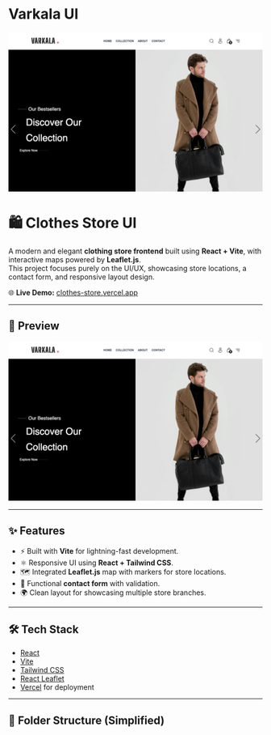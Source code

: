 # Varkala UI 

![Varkala Header](https://raw.githubusercontent.com/papichulo2021/Clothes-Store/378746a2eafedea03a20119714b6381a6cfc8fde/src/assets/varkala1.png)

# 🛍️ Clothes Store UI

A modern and elegant **clothing store frontend** built using **React + Vite**, with interactive maps powered by **Leaflet.js**.  
This project focuses purely on the UI/UX, showcasing store locations, a contact form, and responsive layout design.

🌐 **Live Demo:** [clothes-store.vercel.app](https://clothes-store-liard-seven.vercel.app/)

---

## 📸 Preview

![Varkala UI](https://raw.githubusercontent.com/papichulo2021/Clothes-Store/378746a2eafedea03a20119714b6381a6cfc8fde/src/assets/varkala1.png)

---

## ✨ Features

- ⚡️ Built with **Vite** for lightning-fast development.
- ⚛️ Responsive UI using **React + Tailwind CSS**.
- 🗺️ Integrated **Leaflet.js** map with markers for store locations.
- 📧 Functional **contact form** with validation.
- 🌍 Clean layout for showcasing multiple store branches.

---

## 🛠️ Tech Stack

- [React](https://reactjs.org/)
- [Vite](https://vitejs.dev/)
- [Tailwind CSS](https://tailwindcss.com/)
- [React Leaflet](https://react-leaflet.js.org/)
- [Vercel](https://vercel.com/) for deployment

---

## 📂 Folder Structure (Simplified)

